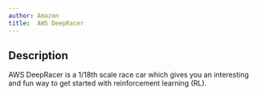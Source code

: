 ```yaml
---
author: Amazon
title:  AWS DeepRacer
---
```


## Description

AWS DeepRacer is a 1/18th scale race car which gives you an interesting and fun way to get started with reinforcement learning (RL).
